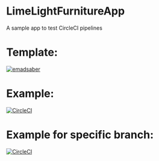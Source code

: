 # LimeLightFurnitureApp
A sample app to test CircleCI pipelines
# Template:
[![emadsaber](https://circleci.com/gh/emadsaber/LimeLightFurnitureApp.svg?style=svg)]([<LINK>](https://app.circleci.com/pipelines/github/emadsaber/LimeLightFurnitureApp?branch=main))

# Example:
[![CircleCI](https://circleci.com/gh/emadsaber/LimeLightFurnitureApp.svg?style=svg)](https://circleci.com/gh/circleci/LimeLightFurnitureApp)

# Example for specific branch:
[![CircleCI](https://circleci.com/gh/emadsaber/LimeLightFurnitureApp/tree/main.svg?style=svg)](https://circleci.com/gh/circleci/LimeLightFurnitureApp/?branch=main)
